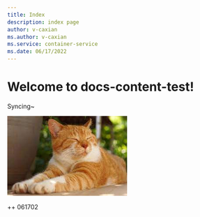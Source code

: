 ```yaml
---
title: Index
description: index page
author: v-caxian
ms.author: v-caxian
ms.service: container-service
ms.date: 06/17/2022
---
```


# Welcome to docs-content-test!

Syncing~

![dog](./images/cat.jpg)

++ 061702
